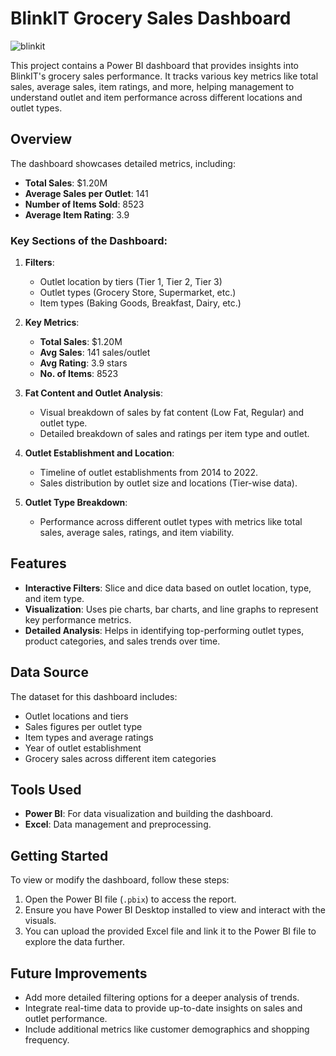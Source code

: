 # BlinkIT Grocery Sales Dashboard

![blinkit](https://github.com/user-attachments/assets/cfefbe9d-fcfd-4a81-b7e6-e4c1ec5b5637)


This project contains a Power BI dashboard that provides insights into BlinkIT's grocery sales performance. It tracks various key metrics like total sales, average sales, item ratings, and more, helping management to understand outlet and item performance across different locations and outlet types.

## Overview

The dashboard showcases detailed metrics, including:

- **Total Sales**: $1.20M
- **Average Sales per Outlet**: 141
- **Number of Items Sold**: 8523
- **Average Item Rating**: 3.9

### Key Sections of the Dashboard:

1. **Filters**: 
   - Outlet location by tiers (Tier 1, Tier 2, Tier 3)
   - Outlet types (Grocery Store, Supermarket, etc.)
   - Item types (Baking Goods, Breakfast, Dairy, etc.)

2. **Key Metrics**:
   - **Total Sales**: $1.20M
   - **Avg Sales**: 141 sales/outlet
   - **Avg Rating**: 3.9 stars
   - **No. of Items**: 8523

3. **Fat Content and Outlet Analysis**:
   - Visual breakdown of sales by fat content (Low Fat, Regular) and outlet type.
   - Detailed breakdown of sales and ratings per item type and outlet.

4. **Outlet Establishment and Location**:
   - Timeline of outlet establishments from 2014 to 2022.
   - Sales distribution by outlet size and locations (Tier-wise data).

5. **Outlet Type Breakdown**:
   - Performance across different outlet types with metrics like total sales, average sales, ratings, and item viability.

## Features

- **Interactive Filters**: Slice and dice data based on outlet location, type, and item type.
- **Visualization**: Uses pie charts, bar charts, and line graphs to represent key performance metrics.
- **Detailed Analysis**: Helps in identifying top-performing outlet types, product categories, and sales trends over time.

## Data Source

The dataset for this dashboard includes:
- Outlet locations and tiers
- Sales figures per outlet type
- Item types and average ratings
- Year of outlet establishment
- Grocery sales across different item categories


## Tools Used

- **Power BI**: For data visualization and building the dashboard.
- **Excel**: Data management and preprocessing.

## Getting Started

To view or modify the dashboard, follow these steps:

1. Open the Power BI file (`.pbix`) to access the report.
2. Ensure you have Power BI Desktop installed to view and interact with the visuals.
3. You can upload the provided Excel file and link it to the Power BI file to explore the data further.

## Future Improvements

- Add more detailed filtering options for a deeper analysis of trends.
- Integrate real-time data to provide up-to-date insights on sales and outlet performance.
- Include additional metrics like customer demographics and shopping frequency.
